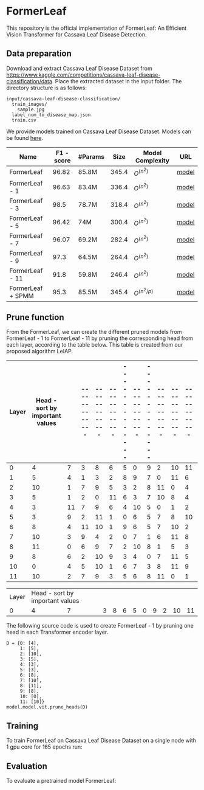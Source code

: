 # FormerLeaf

This repository is the official implementation of FormerLeaf: An Efficient Vision Transformer for Cassava Leaf Disease Detection.

## Data preparation

Download and extract Cassava Leaf Disease Dataset from https://www.kaggle.com/competitions/cassava-leaf-disease-classification/data. Place the extracted dataset in the input folder. The directory structure is as follows:
```
input/cassava-leaf-disease-classification/
  train_images/
    sample.jpg
  label_num_to_disease_map.json
  train.csv
```


We provide models trained on Cassava Leaf Disease Dataset. Models can be found [here](https://github.com/iec2-uit/FormerLeaf/releases/tag/model_zoo_release).

| Name  | F1 - score | #Params  | Size | Model Complexity | URL|
| ------------- | ------------- | ------------- | ------------- |------------- |------------- |
| FormerLeaf | 96.82  | 85.8M  | 345.4 |$O^(n^2)$ | [model](https://github.com/iec2-uit/FormerLeaf/releases/download/model_zoo_release/FormerLeaf) |
| FormerLeaf - 1 | 96.63  | 83.4M  | 336.4  |$O^(n^2)$ | [model](https://github.com/iec2-uit/FormerLeaf/releases/download/model_zoo_release/FormerLeaf-1)  |
| FormerLeaf - 3 | 98.5  | 78.7M  | 318.4  |$O^(n^2)$ | [model](https://github.com/iec2-uit/FormerLeaf/releases/download/model_zoo_release/FormerLeaf-3)  |
| FormerLeaf - 5 | 96.42  | 74M  | 300.4  |$O^(n^2)$ | [model](https://github.com/iec2-uit/FormerLeaf/releases/download/model_zoo_release/FormerLeaf-5)  |
| FormerLeaf - 7 | 96.07  | 69.2M  | 282.4  |$O^(n^2)$ | [model](https://github.com/iec2-uit/FormerLeaf/releases/download/model_zoo_release/FormerLeaf-7)  |
| FormerLeaf - 9 | 97.3  | 64.5M  | 264.4  |$O^(n^2)$ | [model](https://github.com/iec2-uit/FormerLeaf/releases/download/model_zoo_release/FormerLeaf-9)  |
| FormerLeaf - 11 | 91.8  | 59.8M  | 246.4  |$O^(n^2)$ | [model](https://github.com/iec2-uit/FormerLeaf/releases/download/model_zoo_release/FormerLeaf-11)  |
| FormerLeaf + SPMM| 95.3  | 85.5M  | 345.4  |$O^(n^2/p)$ | [model](https://github.com/iec2-uit/FormerLeaf/releases/download/model_zoo_release/FormerLeaf_SPMM)  |




## Prune function
From the FormerLeaf, we can create the different pruned models from FormerLeaf - 1 to FormerLeaf - 11 by pruning the corresponding head from each layer, according to the table below. This table is created from our proposed algorithm LeIAP.

| Layer  | Head - sort by important values | | ------------- | ------------- | ------------- | ------------- | ------------- | ------------- | ------------- | ------------- | ------------- | ------------- |
| ------------- | ------------- | ------------- | ------------- | ------------- | ------------- | ------------- | ------------- | ------------- | ------------- | ------------- | ------------- | ------------- |
| 0 | 4  |7  | 3  |8  |6  |5  |0  |9  |2  |10  | 11 |1  |
| 1 |  5 |4  | 1  |3  |2  |8  |9  |7 |0   |11  | 6  |10 |
| 2 |  10 |1  | 7  |9  |5  |3  |2  |8 |11   |0  | 4  |6 |
| 3 |  5 |1  | 2  |0  |11  |6  |3  |7 |10   |8  | 4  |9 |
| 4 |  3 |11  | 7  |9  |6  |4  |10  |5 |0   |1  | 2  |8 |
| 5 |  3 |9  | 2  |11  |1  |0  |6  |5 |7   |8  | 10  |4 |
| 6 |  8 |4  | 11  |10  |1  |9  |6  |5 |7   |10  |2  |3 |
| 7 |  10 |3  | 9  |4  |2  |0  |7  |1 |6   |11  | 8  |5 |
| 8 |  11 |0  | 6  |9  |7  |2  |10  |8 |1   |5  | 3  |4 |
| 9 |  8 |6  | 2  |10  |9  |3  |4  |0 |7   |11  | 5  |1 |
| 10 |  0 |4  | 5  |10  |1  |6  |7  |3 |8   |11  | 9 |2 |
| 11 |  10 |2  |7  |9  |3  |5  |6  |8 |11   |0  | 1  |4 |


<table>
  <tr>
    <td>Layer</td>
    <td  colspan="2">Head - sort by important values</td>
  </tr>
  <tr>
    <td>0</td>
    <td>4</td>
    <td>7</td>
    <td>3</td>
    <td>8</td>
    <td>6</td>
    <td>5</td>
    <td>0</td>
    <td>9</td>
    <td>2</td>
    <td>10</td>
    <td>11</td>
    <td11</td>
  </tr>
</table>

The following source code is used to create FormerLeaf - 1 by pruning one head in each Transformer encoder layer.
```
D = {0: [4], 
     1: [5], 
     2: [10], 
     3: [5], 
     4: [3], 
     5: [3],
     6: [8], 
     7: [10],
     8: [11], 
     9: [8], 
     10: [0],
     11: [10]}
model.model.vit.prune_heads(D)
```


## Training

To train FormerLeaf on Cassava Leaf Disease Dataset on a single node with 1 gpu core for 165 epochs run:

## Evaluation

To evaluate a pretrained model FormerLeaf:
